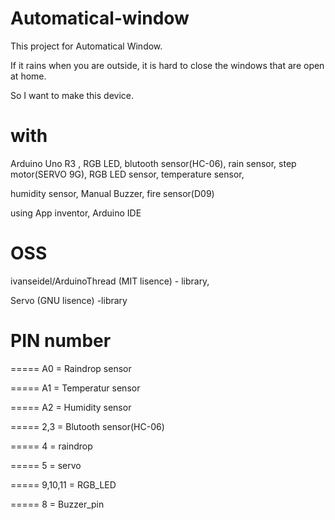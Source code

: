 # Automatical-window
This project for Automatical Window.

If it rains when you are outside, it is hard to close the windows that are open at home.

So I want to make this device.

#  with
 Arduino Uno R3 , RGB LED, blutooth sensor(HC-06), rain sensor, step motor(SERVO 9G), RGB LED sensor, temperature sensor,
 
humidity sensor, Manual Buzzer, fire sensor(D09)

using App inventor, Arduino IDE

# OSS 
ivanseidel/ArduinoThread (MIT lisence) - library,

Servo (GNU lisence) -library


# PIN number
===== A0 = Raindrop  sensor

===== A1 = Temperatur sensor

===== A2 = Humidity sensor

===== 2,3 = Blutooth sensor(HC-06)

===== 4 = raindrop

===== 5 = servo

===== 9,10,11 = RGB_LED

===== 8 = Buzzer_pin
